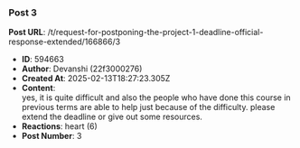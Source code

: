 ### Post 3
**Post URL**: /t/request-for-postponing-the-project-1-deadline-official-response-extended/166866/3
- **ID**: 594663
- **Author**: Devanshi  (22f3000276)
- **Created At**: 2025-02-13T18:27:23.305Z
- **Content**:  
  yes, it is quite difficult and also the people who have done this course in previous terms are able to help just because of the difficulty. please extend the deadline or give out some resources.
- **Reactions**: heart (6)
- **Post Number**: 3

